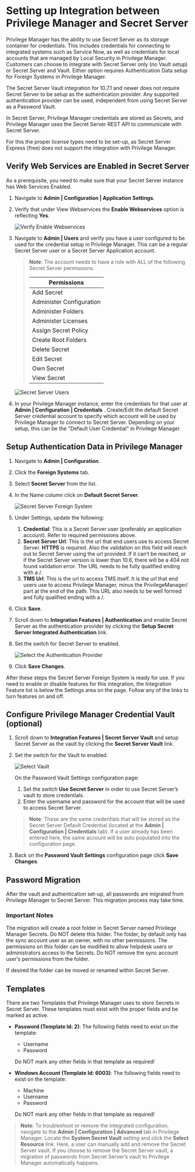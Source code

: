 [title]: # (Privilege Manager and Secret Server)
[tags]: # (authentication,Integration)
[priority]: # (2)
# Setting up Integration between Privilege Manager and Secret Server

Privilege Manager has the ability to use Secret Server as its storage container for credentials. This includes credentials for connecting to integrated systems such as Service Now, as well as credentials for local accounts that are managed by Local Security in Privilege Manager. Customers can choose to integrate with Secret Server only (no Vault setup) or Secret Server and Vault. Either option requires Authentication Data setup for Foreign Systems in Privilege Manager.

The Secret Server Vault integration for 10.7.1 and newer does not require Secret Server to be setup as the authentication provider. Any supported authentication provider can be used, independent from using Secret Server as a Password Vault.

In Secret Server, Privilege Manager credentials are stored as Secrets, and Privilege Manager uses the Secret Server REST API to communicate with Secret Server.

For this the proper license types need to be set-up, as Secret Server Express (free) does not support the integration with Privilege Manager.

## Verify Web Services are Enabled in Secret Server

As a prerequisite, you need to make sure that your Secret Server instance has Web Services Enabled.

1. Navigate to __Admin | Configuration | Application Settings__.
1. Verify that under View Webservices the __Enable Webservices__ option is reflecting __Yes__.

   ![Verify Enable Webservices](images/SS_enable_WebServices_20190412.png "Verify Enable Webservices")
1. Navigate to __Admin | Users__ and verify you have a user configured to be used for the credential setup in Privilege Manager. This can be a regular Secret Server user or a Secret Server Application account.

   >**Note**: The account needs to have a role with ALL of the following Secret Server permissions.
   >
   >| Permissions |
   >| ----- |
   >| Add Secret |
   >| Administer Configuration |
   >| Administer Folders |
   >| Administer Licenses |
   >| Assign Secret Policy |
   >| Create Root Folders |
   >| Delete Secret |
   >| Edit Secret |
   >| Own Secret |
   >| View Secret |

   ![Secret Server Users](images/secserv-user.png "Secret Server User configuration page")
1. In your Privilege Manager instance, enter the credentials for that user at __Admin | Configuration | Credentials__ . Create/Edit the default Secret Server credential account to specify which account will be used by Privilege Manager to connect to Secret Server. Depending on your setup, this can be the "Default User Credential" in Privilege Manager.

## Setup Authentication Data in Privilege Manager

1. Navigate to __Admin | Configuration__.
1. Click the __Foreign Systems__ tab.
1. Select __Secret Server__ from the list.
1. In the Name column click on __Default Secret Server__.

   ![Secret Server Foreign System](images/auth/secretserver_fs.png "Secret Server Foreign System")
1. Under Settings, update the following:
   1. __Credential__: This is a Secret Server user (preferably an application account). Refer to required permissions above.
   1. __Secret Server Url__: This is the url that end users use to access Secret Server. __HTTPS__ is required. Also the validation on this field will reach out to Secret Server using the url provided. If it can’t be reached, or if the Secret Server version is lower than 10.6, there will be a 404 not found validation error. The URL needs to be fully qualified ending with a /.
   1. __TMS Url__: This is the url to access TMS itself. It is the url that end users use to access Privilege Manager, minus the PrivilegeManager/ part at the end of the path. This URL also needs to be well formed and fully qualified ending with a /.
1. Click __Save__.
1. Scroll down to __Integration Features | Authentication__ and enable Secret Server as the authentication provider by clicking the __Setup Secret Server Integrated Authentication__ link.
1. Set the switch for Secret Server to enabled.

   ![Select the Authentication Provider](images/auth/pm_ss_authprovider.png "Select the Authentication Provider")
1. Click __Save Changes__.

After these steps the Secret Server Foreign System is ready for use. If you need to enable or disable features for this integration, the Integration Feature list is below the Settings area on the page. Follow any of the links to turn features on and off.

<!-- TODO: Name/describe list of features and why a user would want to enable/disable them. Add screen captures. -->
  
## Configure Privilege Manager Credential Vault (optional)

1. Scroll down to __Integration Features | Secret Server Vault__ and setup Secret Server as the vault by clicking the __Secret Server Vault__ link.
1. Set the switch for the Vault to enabled.

   ![Select Vault](images/auth/pm_ss_authprovider.png "Select Secret Server as a Vault")

   On the Password Vault Settings configuration page:
   1. Set the switch __Use Secret Server__ in order to use Secret Server’s vault to store credentials.
   1. Enter the username and password for the account that will be used to access Secret Server.

   >**Note**: These are the same credentials that will be stored as the Secret Server Default Credential (located at the __Admin | Configuration | Credentials__ tab). If a user already has been entered here, the same account will be auto populated into the configuration page.
1. Back on the __Password Vault Settings__ configuration page click __Save Changes__.

<!-- 1. In Privilege Manager on the home page select the __Local Security__ tile to go to Local Security page.
1. On the top of the Local Security page, click on the suggestion stating __Privilege Manager can store credentials in Secret Server, would you like to configure this now?__. For reference, the relative URL for this page is *TMS/PrivilegeManager/#/lss/vault*<br/>
   ![Verify Enable Webservices](images/PM_conf_for_SS_20190412.png)

   The Password Vault Settings configuration page opens.
 
   ![conf-vault-1](images/auth/conf-vault-1.png "Password Vault Settings page")
1. Select __Edit__.

   1. Check the box __Use Secret Server__ in order to use Secret Server’s vault to store credentials.

      ![conf-vault-2](images/auth/conf-vault-2.png "Select checkbox for Vault integration page")
   1. Enter the username and password for the account that will be used to access Secret Server.

      ![conf-vault-3](images/auth/conf-vault-3.png "Secret Server Foreign System page")
1. , click __Save Changes__. -->

## Password Migration

After the vault and authentication set-up, all passwords are migrated from Privilege Manager to Secret Server. This migration process may take time.

### Important Notes

The migration will create a root folder in Secret Server named Privilege Manager Secrets. Do NOT delete this folder. The folder, by default only has the sync account user as an owner, with no other permissions.
The permissions on this folder can be modified to allow helpdesk users or administrators access to the Secrets. Do NOT remove the sync account user’s permissions from the folder.

If desired the folder can be moved or renamed within Secret Server.

## Templates

There are two Templates that Privilege Manager uses to store Secrets in Secret Server. These templates must exist with the proper fields and be marked as active.

* __Password (Template Id: 2)__: The following fields need to exist on the template:

  * Username
  * Password

  Do NOT mark any other fields in that template as required!

* __Windows Account (Template Id: 6003)__: The following fields need to exist on the template:

  * Machine
  * Username
  * Password

  Do NOT mark any other fields in that template as required!

>**Note**:
>To troubleshoot or remove the integrated configuration, navigate to the __Admin | Configuration | Advanced__ tab in Privilege Manager. Locate the __System Secret Vault__ setting and click the __Select Resource__ link. Here, a user can manually add and remove the Secret Server vault. If you choose to remove the Secret Server vault, a migration of passwords from Secret Server’s vault to Privilege Manager automatically happens.
